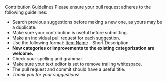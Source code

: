   Contribution Guidelines
Please ensure your pull request adheres to the following guidelines:

* Search previous suggestions before making a new one, as yours may be a duplicate.
* Make sure your contribution is useful before submitting.
* Make an individual pull request for each suggestion.
* Use the following format: [Item Name](link) - Short Description
* **New categories or improvements to the existing categorization are welcome.**
* Check your spelling and grammar.
* Make sure your text editor is set to remove trailing whitespace.
* The pull request and commit should have a useful title.
* *Thank you for your suggestions!*
